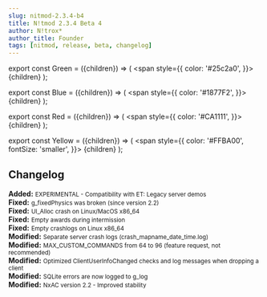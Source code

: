 ```yaml
---
slug: nitmod-2.3.4-b4
title: N!tmod 2.3.4 Beta 4
author: N!trox*
author_title: Founder
tags: [nitmod, release, beta, changelog]
---
```


export const Green = ({children}) => (
  <span
    style={{
      color: '#25c2a0',
    }}>
    {children}
  </span>
);

export const Blue = ({children}) => (
  <span
    style={{
      color: '#1877F2',
    }}>
    {children}
  </span>
);

export const Red = ({children}) => (
  <span
    style={{
      color: '#CA1111',
    }}>
    {children}
  </span>
);

export const Yellow = ({children}) => (
  <span
    style={{
      color: '#FFBA00',
      fontSize: 'smaller',
    }}>
    {children}
  </span>
);

## Changelog
**<Green>Added:</Green>** <small>EXPERIMENTAL - Compatibility with ET: Legacy server demos</small>  
**<Blue>Fixed:</Blue>** <small>g_fixedPhysics was broken (since version 2.2)</small>   
**<Blue>Fixed:</Blue>** <small>UI_Alloc crash on Linux/MacOS x86_64</small>   
**<Blue>Fixed:</Blue>** <small>Empty awards during intermission</small>   
**<Blue>Fixed:</Blue>** <small>Empty crashlogs on Linux x86_64</small>   
**<Yellow>Modified:</Yellow>** <small>Separate server crash logs (crash_mapname_date_time.log)</small>   
**<Yellow>Modified:</Yellow>** <small>MAX_CUSTOM_COMMANDS from 64 to 96 (feature request, not recommended)</small>   
**<Yellow>Modified:</Yellow>** <small>Optimized ClientUserInfoChanged checks and log messages when dropping a client</small>   
**<Yellow>Modified:</Yellow>** <small>SQLite errors are now logged to g_log</small>   
**<Yellow>Modified:</Yellow>** <small>NxAC version 2.2 - Improved stability</small>   
